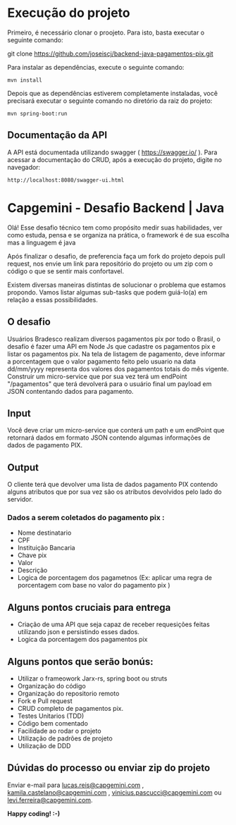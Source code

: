 # Execução do projeto

Primeiro, é necessário clonar o proojeto. Para isto, basta executar o seguinte comando:

git clone https://github.com/joseiscj/backend-java-pagamentos-pix.git

Para instalar as dependências, execute o seguinte comando:

`mvn install`

Depois que as dependências estiverem completamente instaladas, você precisará executar o seguinte comando no diretório da raiz do projeto:

`mvn spring-boot:run` 

## Documentação da API

A API está documentada utilizando swagger ( https://swagger.io/ ). Para acessar a documentação do CRUD, após a execução do projeto, digite no navegador:

`http://localhost:8080/swagger-ui.html`

# Capgemini - Desafio Backend | Java

Olá! Esse desafio técnico tem como propósito medir suas habilidades, ver como estuda, pensa e se organiza na prática, o  framework é de sua escolha mas a linguagem é java

Após finalizar o desafio, de preferencia faça um fork do projeto depois pull request, nos envie um link para repositório do projeto ou um zip com o código o que se sentir mais confortavel.

Existem diversas maneiras distintas de solucionar o problema que estamos propondo. Vamos listar algumas sub-tasks que podem guiá-lo(a) em relação a essas possibilidades.

## O desafio
Usuários Bradesco realizam diversos pagamentos pix por todo o Brasil, o desafio é fazer uma API em Node Js que cadastre os pagamentos pix e listar os pagamentos pix. Na tela de listagem de pagamento, deve informar a porcentagem que o valor pagamento feito pelo usuario na data dd/mm/yyyy representa  dos valores dos pagamentos totais do mês vigente.
Construir um micro-service que por sua vez terá um endPoint "/pagamentos" que terá devolverá para o usuário final um payload em JSON contentando dados para pagamento.

## Input
Você deve criar um micro-service que conterá um path e um endPoint que retornará dados em formato JSON contendo algumas informações de dados de pagamento PIX.


## Output
O cliente terá que devolver uma lista de dados pagamento PIX contendo alguns atributos que por sua vez são os atributos devolvidos pelo lado do servidor.

### Dados a serem coletados do pagamento pix :

* Nome destinatario
* CPF
* Instituição Bancaria
* Chave pix
* Valor
* Descrição
* Logica de porcentagem dos pagametnos (Ex: aplicar uma regra de porcentagem com base no valor do pagamento pix )

## Alguns pontos cruciais para entrega

* Criação de uma API que seja capaz de receber requesições feitas utilizando json e persistindo esses dados.
* Logica da porcentagem dos pagamentos pix

## Alguns pontos que serão bonús:

* Utilizar o frameowork Jarx-rs, spring boot ou struts
* Organização do código 
* Organização do repositorio remoto
* Fork e Pull request
* CRUD completo de pagamentos pix.
* Testes Unitarios (TDD)
* Código bem comentado 
* Facilidade ao rodar o projeto
* Utilização de padrões de projeto 
* Utilização de DDD

## Dúvidas do processo ou enviar zip do projeto

Enviar e-mail para  lucas.reis@capgemini.com , kamila.castelano@capgemini.com , vinicius.pascucci@capgemini.com ou  levi.ferreira@capgemini.com.


**Happy coding! :-)**

